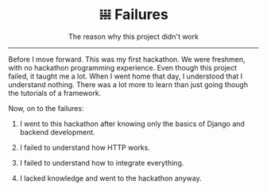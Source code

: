 <div align="center">
  <h1>𝍐 Failures</h1>
  The reason why this project didn't work
  <hr>
</div>

Before I move forward. This was my first hackathon. We were freshmen, with no hackathon programming experience. Even though this project failed, it taught me a lot. When I went home that day, I understood that I understand nothing. There was a lot more to learn than just going though the tutorials of a framework.

Now, on to the failures:

1. I went to this hackathon after knowing only the basics of Django and backend development.

2. I failed to understand how HTTP works.

3. I failed to understand how to integrate everything.

4. I lacked knowledge and went to the hackathon anyway.
